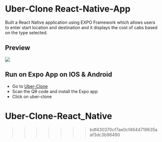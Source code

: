 
# Uber-Clone React-Native-App

Built a React Native application using EXPO Framework which allows users to enter start location and destination and it displays the cost of cabs based on the type selected.

## Preview

![](/app.gif)

## Run on Expo App on IOS & Android

-  Go to [Uber-Clone](https://expo.dev/@Himanshu_Jain/clone-uber?serviceType=classic&distribution=expo-go)
-  Scan the QR code and install the Expo app
-  Click on uber-clone

# Uber-Clone-React_Native
>>>>>>> bdf430370cf7ae0cf4644719635aaf3dc3b96490
